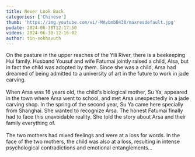 ```yaml
---
title: Never Look Back
categories: ['Chinese']
thumb: 'https://img.youtube.com/vi/-MAvbmbB430/maxresdefault.jpg'
pudate: 2024-06-30T12:17:50
videos: 2024-06-30-12-16-02
author: tin-sokhavuth
---
```

On the pasture in the upper reaches of the Yili River, there is a beekeeping Hui family. Husband Yousuf and wife Fatumai jointly raised a child, Alsa, but in fact the child was adopted by them. Since she was a child, Arsa had dreamed of being admitted to a university of art in the future to work in jade carving.
<br/><br/>
When Arsa was 16 years old, the child's biological mother, Su Ya, appeared in the town where Arsa went to school, and met Arsa unexpectedly in a jade carving shop. In the spring of the second year, Su Ya came here specially from Shanghai. She wanted to recognize Arsa. The honest Fatumai finally had to face this unavoidable reality. She told the story about Arsa and their family everything of.
<br/><br/>
The two mothers had mixed feelings and were at a loss for words. In the face of the two mothers, the child was also at a loss, resulting in intense psychological contradictions and emotional entanglements...